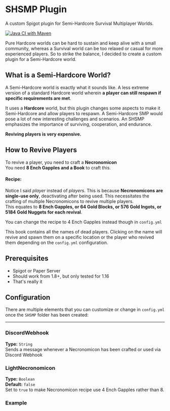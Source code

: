 # SHSMP Plugin
A custom Spigot plugin for Semi-Hardcore Survival Multiplayer Worlds.

[![Java CI with Maven](https://github.com/redstripez08/SHSMP-Custom-Plugin/actions/workflows/maven.yml/badge.svg)](https://github.com/redstripez08/SHSMP-Custom-Plugin/actions/workflows/maven.yml)

Pure Hardcore worlds can be hard to sustain and keep alive with a small community, whereas
a Survival world can be too relaxed or casual for more experienced players. So to strike the
balance, I decided to create a custom plugin for a Semi-Hardcore world.

## What is a Semi-Hardcore World?
A Semi-Hardcore world is exactly what it sounds like. A less extreme version of a standard Hardcore world 
wherein **a player can still respawn if specific requirements are met**.

It uses a **Hardcore** world, but this plugin changes some aspects to make it Semi-Hardcore and allow
players to respawn. A Semi-Hardcore SMP would pose a lot of new interesting challenges and scenarios.
An SHSMP emphasizes the importance of surviving, cooperation, and endurance.

**Reviving players is very expensive.**

## How to Revive Players
To revive a player, you need to craft a **Necronomicon**  
You need **8 Ench Gapples and a Book** to craft this.

#### **Recipe:**
<!-- Add Picture of Crafting Recipe here -->

Notice I said *player* instead of *players*. This is because **Necronomicons are single-use only**, 
deactivating after being used. This necessitates the crafting of multiple Necronomicons to 
revive multiple players.  
This equates to **8 Ench Gapples, or 64 Gold Blocks, or 576 Gold Ingots, or 5184 Gold Nuggets for each revival**.

You can change the recipe to 4 Ench Gapples instead though in `config.yml`

This book contains all the names of dead players. Clicking on the name will revive and spawn them
on a specific location or the player who revived them depending on the `config.yml` configuration.

## Prerequisites
* Spigot or Paper Server
* Should work from 1.8+, but only tested for 1.16
* That's really it

## Configuration
There are multiple elements that you can customize or change in `config.yml` once the `SHSMP` folder has
been created:
___
### DiscordWebhook
**Type:** `String`  
Sends a message whenever a Necronomicon has been crafted or used via Discord Webhook

### LightNecronomicon
**Type:** `Boolean`  
**Default:** `false`  
Set to `true` to make Necronomicon recipe use 4 Ench Gapples rather than 8.

### Example
<!-- Pictue of config.yml -->